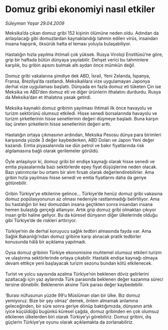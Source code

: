 # Domuz gribi ekonomiyi nasıl etkiler

*Süleyman Yaşar 29.04.2009*

<div class="taraf_structure_2col_1zq">
<div class="margen_n">



 <p>Meksika’da çıkan domuz gribi 152 kişinin ölümüne neden oldu. Adından da anlaşılacağı gibi domuzlardan kaynaklandığı tahmin edilen virüs, insandan insana hapşırık, öksürük hatta el teması yoluyla bulaşabiliyor. <br/><br/>Hastalığın hızla yayılma ihtimali çok yüksek. Rusya Viroloji Enstitüsü’ne göre, grip bir haftada bütün dünyaya yayılabilir. Dehşet verici bu tahminlere karşılık, bu gribin aşısını bulmak altı aydan önce mümkün değil. <br/><br/>Domuz gribi vakalarına şimdiye dek ABD, İsrail, Yeni Zelanda, İspanya, Fransa, Brezilya’da rastlandı. Meksikalılara vize uygulamayan Japonya derhal vize uygulaması başlattı. Dünyada en fazla domuz eti tüketen Çin ise Meksika ve ABD’den domuz eti ve diğer ürünlerin ithalatını durdurdu. Rusya da Meksika’dan et ithalatına yasak getirdi. <br/><br/>Meksika kaynaklı domuz gribinin yayılması ihtimali ilk önce havayolu ve turizm sektörünü olumsuz etkiledi. Hisse senedi borsalarında havayolu ve turizm şirketlerinin hisse senetlerinin değeri düşmeye başladı. Buna karşın ilaç üreten şirketlerin hisse senetlerinin değeri arttı. <br/><br/>Hastalığın ortaya çıkmasının ardından, Meksika Pesosu dünya para birimleri karşısında yüzde 3 değer kaybederken, ABD Doları ve Japon Yeni değer kazandı. Emtia piyasalarında ise dün petrol ve bakır fiyatlarında risk algılamasına bağlı olarak gerilemeler görüldü. <br/><br/>Öyle anlaşılıyor ki, domuz gribi bir endişe kaynağı olarak hisse senedi ve emtia piyasalarında bazı sektörlerde epey fiyat düşüşlerine neden olacak. Bazı yatırımcılar bu ortamı bir alım fırsatı olarak değerlendirebilirler. Ama gribin hızla yayılması hisse senedi ve emtia fiyatlarını daha da geriye götürebilir. <br/><br/>Gribin Türkiye’ye etkilerine gelince... Türkiye’de henüz domuz gribi vakasına domuz popülasyonunun az olması nedeniyle rastlanmadığı belirtiliyor. Ama bu hastalığın bir kez domuzdan insana geçtikten sonra insandan insana hemen bulaştığı gerçeği atlanıyor. Artık grip domuz gribi olmaktan çıkıyor insan gribi haline geliyor. Bu da küresel dünyanın diğer ülkelerinde olduğu gibi Türkiye’de de riskleri arttırıyor. <br/><br/>Türkiye’nin de derhal koruyucu sağlık tedbiri almasında fayda var. Ama Sağlık Bakanlığı’ndan domuz gribine karşı alınacak pratik tedbirler konusunda hâlâ bir açıklama yapılmadı. <br/><br/>Oysa domuz gribinin Türkiye ekonomisine muhtemel olumsuz etkileri turizm ve ulaştırma sektörlerinde ortaya çıkabilir. Hastalık endişe kaynağı olmaya devam ettikçe yeni başlayacak turizm sezonu bundan kötü etkilenecek. <br/><br/>Turist ve yolcu sayısında azalma Türkiye’nin beklenen döviz gelirlerini azaltacağı için yaz aylarında Türk parasında beklenen değer kazanma süreci tersine dönebilir. Beklenenin aksine Türk parası değer kaybedebilir. <br/><br/>‘Burası nüfusunun yüzde 99’u Müslüman olan bir ülke. Biz domuz yemiyoruz. Bize bir şey olmaz’ demek, önlem almamak anlamına geleceğinden, bir süre sonra geriye dönüp baktığımızda, dünyanın artık iyice küçüldüğü bugünkü küresel çağda, domuz gribinden en çok olumsuz etkilenen ülkelerden biri olarak Türkiye’yi görebiliriz. Domuz gribini, dış güçlerin Türkiye’ye oyunu olarak açıklamakta da zorlanabiliriz.</p>

<br/>


<div id="taraf_not">
</div>

</div>


</div>
